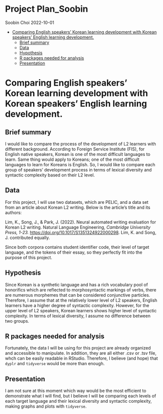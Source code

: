 Project Plan_Soobin
================
Soobin Choi
2022-10-01

-   <a
    href="#comparing-english-speakers-korean-learning-development-with-korean-speakers-english-learning-development"
    id="toc-comparing-english-speakers-korean-learning-development-with-korean-speakers-english-learning-development">Comparing
    English speakers’ Korean learning development with Korean speakers’
    English learning development.</a>
    -   <a href="#brief-summary" id="toc-brief-summary">Brief summary</a>
    -   <a href="#data" id="toc-data">Data</a>
    -   <a href="#hypothesis" id="toc-hypothesis">Hypothesis</a>
    -   <a href="#r-packages-needed-for-analysis"
        id="toc-r-packages-needed-for-analysis">R packages needed for
        analysis</a>
    -   <a href="#presentation" id="toc-presentation">Presentation</a>

# Comparing English speakers’ Korean learning development with Korean speakers’ English learning development.

## Brief summary

I would like to compare the process of the development of L2 learners
with different background. According to Foreign Service Institute (FIS),
for English native speakers, Korean is one of the most difficult
languages to learn. Same thing would apply to Koreans; one of the most
difficult languages to learn for Koreans is English. So, I would like to
compare each group of speakers’ development process in terms of lexical
diversity and syntactic complexity based on their L2 level.

## Data

For this project, I will use two datasets, which are PELIC, and a data
set from an article about Korean L2 writing. Below is the article’s
title and its authors:

Lim, K., Song, J., & Park, J. (2022). Neural automated writing
evaluation for Korean L2 writing. Natural Language Engineering,
*Cambridge University Press, 1-23.*
<https://doi.org/10.1017/S1351324922000298>. Lim, K. and Song, J.
contributed equally.

Since both corpora contains student identifier code, their level of
target language, and the tokens of their essay, so they perfectly fit
into the purpose of this project.

## Hypothesis

Since Korean is a synthetic language and has a rich vocabulary pool of
honorifics which are reflected to morphosyntactic markings of verbs,
there are numerous morphemes that can be considered conjunctive
particles. Therefore, I assume that at the relatively lower level of L2
speakers, English learners have a higher degree of syntactic complexity.
However, for the upper level of L2 speakers, Korean learners shows
higher level of syntactic complexity. In terms of lexical diversity, I
assume no difference between two groups.

## R packages needed for analysis

Fortunately, the data I will be using for this project are already
organized and accessible to manipulate. In addition, they are all either
.csv or .tsv file, whch can be easily readable in RStudio. Therefore, I
believe (and hope) that `dyplr` and `tidyverse` would be more than
enough.

## Presentation

I am not sure at this moment which way would be the most efficient to
demonstrate what I will find, but I believe I will be comparing each
levels of each target language and their lexical diversity and syntactic
complexity, making graphs and plots with `tidyverse`.
